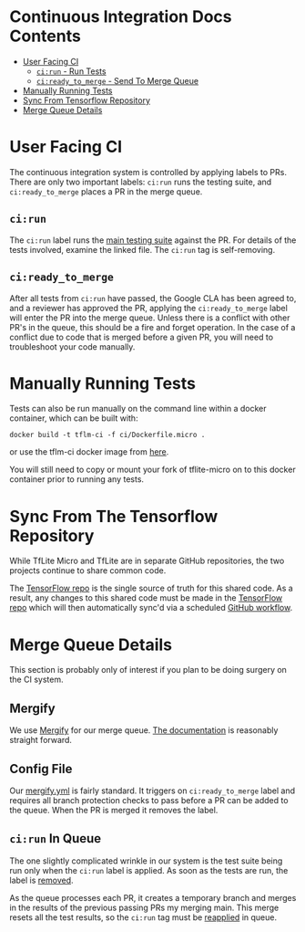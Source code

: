 # Continuous Integration Docs Contents
* [User Facing CI](#user-facing-ci)
  * [`ci:run` - Run Tests](##`ci:run`)
  * [`ci:ready_to_merge` - Send To Merge Queue](#ci:ready_to_merge)
* [Manually Running Tests](#manually-running-tests)
* [Sync From Tensorflow Repository](#sync-from-the-tensorflow-repository)
* [Merge Queue Details](#merge-queue-details)

# User Facing CI
The continuous integration system is controlled by applying labels to PRs. There are only two important labels: `ci:run` runs the testing suite, and `ci:ready_to_merge` places a PR in the merge queue.
  ## `ci:run`
  The `ci:run` label runs the [main testing suite](../.github/workflows/ci.yml) against the PR. For details of the tests involved, examine the linked file. The `ci:run` tag is self-removing.
  ## `ci:ready_to_merge`
  After all tests from `ci:run` have passed, the Google CLA has been agreed to, and a reviewer has approved the PR, applying the `ci:ready_to_merge` label will enter the PR into the merge queue. Unless there is a conflict with other PR's in the queue, this should be a fire and forget operation. In the case of a conflict due to code that is merged before a given PR, you will need to troubleshoot your code manually. 
# Manually Running Tests
Tests can also be run manually on the command line within a docker container, which can be built with:
   ```
   docker build -t tflm-ci -f ci/Dockerfile.micro .
   ```

   or use the tflm-ci docker image from [here](https://github.com/users/TFLM-bot/packages/container/package/tflm-ci).

  You will still need to copy or mount your fork of tflite-micro on to this docker container prior to running any tests.
# Sync From The Tensorflow Repository
While TfLite Micro and TfLite are in separate GitHub repositories, the two
projects continue to share common code.

The [TensorFlow repo](https://github.com/tensorflow/tensorflow) is the single source of truth for this
shared code. As a result, any changes to this shared code must be made in the
[TensorFlow repo](https://github.com/tensorflow/tensorflow) which will then automatically sync'd via a scheduled
[GitHub workflow](../.github/workflows/sync.yml).
# Merge Queue Details
This section is probably only of interest if you plan to be doing surgery on the CI system. 
## Mergify
We use [Mergify](https://mergify.com/) for our merge queue. [The documentation](https://docs.mergify.com/) is reasonably straight forward.
## Config File
Our [mergify.yml](../.github/mergify.yml) is fairly standard. It triggers on `ci:ready_to_merge` label and requires all branch protection checks to pass before a PR can be added to the queue. When the PR is merged it removes the label.
## `ci:run` In Queue
The one slightly complicated wrinkle in our system is the test suite being run only when the `ci:run` label is applied. As soon as the tests are run, the label is [removed](../.github/workflows/remove-labels.yml).

As the queue processes each PR, it creates a temporary branch and merges in the results of the previous passing PRs my merging main. This merge resets all the test results, so the `ci:run` tag must be [reapplied](../.github/workflows/apply_cirun.yml) in queue.